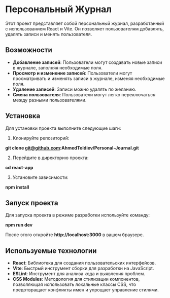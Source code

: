 # Персональный Журнал

Этот проект представляет собой персональный журнал, разработанный с использованием React и Vite. Он позволяет пользователям добавлять, удалять записи и менять пользователя.

## Возможности

- **Добавление записей**: Пользователи могут создавать новые записи в журнале, заполняя необходимые поля.
- **Просмотр и изменение записей**: Пользователи могут просматривать и изменять записи в журнале, изменяя необходимые поля.
- **Удаление записей**: Записи можно удалять по желанию.
- **Смена пользователя**: Пользователи могут легко переключаться между разными пользователями.

## Установка

Для установки проекта выполните следующие шаги:

1. Клонируйте репозиторий:

**git clone git@github.com:AhmedToldiev/Personal-Journal.git**


2. Перейдите в директорию проекта:

**cd react-app**


3. Установите зависимости:

**npm install**


## Запуск проекта

Для запуска проекта в режиме разработки используйте команду:

**npm run dev**

После этого откройте **http://localhost:3000** в вашем браузере.

## Используемые технологии

- **React**: Библиотека для создания пользовательских интерфейсов.
- **Vite**: Быстрый инструмент сборки для разработки на JavaScript.
- **ESLint**: Инструмент для анализа кода и выявления проблем.
- **CSS Modules**: Методология для стилизации компонентов, позволяющая использовать локальные классы CSS, что предотвращает конфликты имен и упрощает управление стилями.


